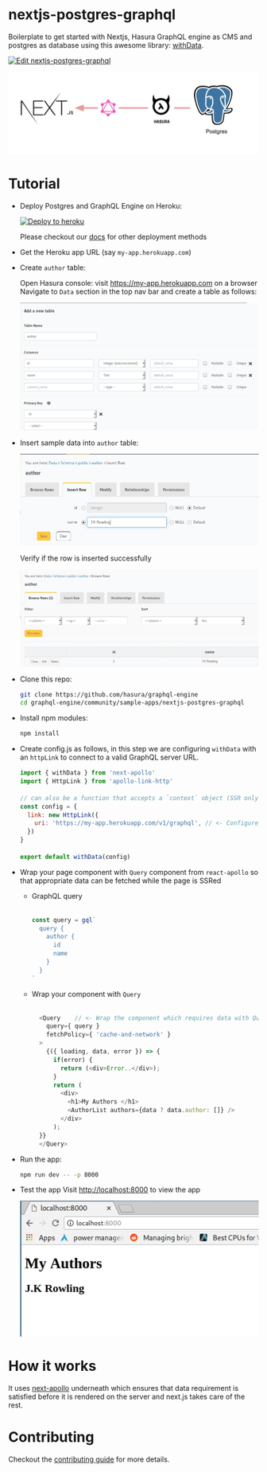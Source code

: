 # nextjs-postgres-graphql

Boilerplate to get started with Nextjs, Hasura GraphQL engine as CMS and postgres as database using this awesome library: [withData](https://github.com/adamsoffer/next-apollo).

[![Edit nextjs-postgres-graphql](https://codesandbox.io/static/img/play-codesandbox.svg)](https://codesandbox.io/s/github/hasura/graphql-engine/tree/master/community/sample-apps/nextjs-postgres-graphql?fontsize=14)

![Nextjs Postgres GraphQL](./assets/nextjs-postgres-graphql.png)

# Tutorial

- Deploy Postgres and GraphQL Engine on Heroku:
  
  [![Deploy to
  heroku](https://www.herokucdn.com/deploy/button.svg)](https://heroku.com/deploy?template=https://github.com/hasura/graphql-engine-heroku)

  Please checkout our [docs](https://docs.hasura.io/1.0/graphql/manual/deployment/index.html) for other deployment methods

- Get the Heroku app URL (say `my-app.herokuapp.com`)
- Create `author` table:
  
  Open Hasura console: visit https://my-app.herokuapp.com on a browser  
  Navigate to `Data` section in the top nav bar and create a table as follows:

  ![Create author table](../gatsby-postgres-graphql/assets/add_table.jpg)

- Insert sample data into `author` table:

  ![Insert data into author table](../gatsby-postgres-graphql/assets/insert_data.jpg)

  Verify if the row is inserted successfully

  ![Insert data into author table](../gatsby-postgres-graphql/assets/browse_rows.jpg)

- Clone this repo:
  ```bash
  git clone https://github.com/hasura/graphql-engine
  cd graphql-engine/community/sample-apps/nextjs-postgres-graphql
  ```

- Install npm modules:
  ```bash
  npm install
  ```

- Create config.js as follows, in this step we are configuring `withData` with an `httpLink` to connect to a valid GraphQL server URL.
  ```js
  import { withData } from 'next-apollo'
  import { HttpLink } from 'apollo-link-http'
  
  // can also be a function that accepts a `context` object (SSR only) and returns a config
  const config = {
    link: new HttpLink({
      uri: 'https://my-app.herokuapp.com/v1/graphql', // <- Configure GraphQL Server URL (must be absolute)
    })
  }

  export default withData(config)
  ```

- Wrap your page component with `Query` component from `react-apollo` so that appropriate data can be fetched while the page is SSRed
    - GraphQL query

      ```js

      const query = gql`
      	query {
      	  author {
      	    id
      	    name
      	  }
      	}
      `

      ```
    - Wrap your component with `Query`
      ```js

        <Query    // <- Wrap the component which requires data with Query component from react-apollo
          query={ query }
          fetchPolicy={ 'cache-and-network' }
        >
          {({ loading, data, error }) => {
            if(error) {
              return (<div>Error..</div>);
            }
            return (
              <div>
                <h1>My Authors </h1>
                <AuthorList authors={data ? data.author: []} />
              </div>
            );
        }}
        </Query>

      ```


- Run the app:
  ```bash
  npm run dev -- -p 8000
  ```
- Test the app
  Visit [http://localhost:8000](http://localhost:8000) to view the app

  ![Demo app](../gatsby-postgres-graphql/assets/test_app.jpg)

# How it works

  It uses [next-apollo](https://github.com/adamsoffer/next-apollo#how-does-it-work) underneath which ensures that data requirement is satisfied before it is rendered on the server and next.js takes care of the rest.

# Contributing

Checkout the [contributing guide](../../../CONTRIBUTING.md#community-content) for more details.
